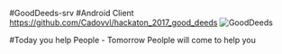#GoodDeeds-srv
#Android Client https://github.com/Cadovvl/hackaton_2017_good_deeds
![GoodDeeds](http://www.jland.info/gd.svg)

#Today you help People - Tomorrow Peolple will come to help you
